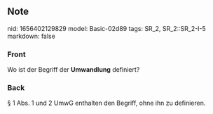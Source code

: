 ## Note
nid: 1656402129829
model: Basic-02d89
tags: SR_2, SR_2::SR_2-I-5
markdown: false

### Front
Wo ist der Begriff der <b>Umwandlung</b> definiert?

### Back
§ 1 Abs. 1 und 2 UmwG enthalten den Begriff, ohne ihn zu definieren.
